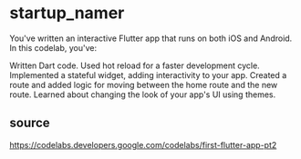 # startup_namer

You've written an interactive Flutter app that runs on both iOS and Android. In this codelab, you've:

Written Dart code.
Used hot reload for a faster development cycle.
Implemented a stateful widget, adding interactivity to your app.
Created a route and added logic for moving between the home route and the new route.
Learned about changing the look of your app's UI using themes.

## source

https://codelabs.developers.google.com/codelabs/first-flutter-app-pt2